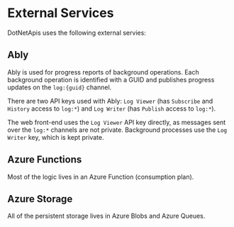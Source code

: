 # External Services

DotNetApis uses the following external servies:

## Ably

Ably is used for progress reports of background operations. Each background operation is identified with a GUID and publishes progress updates on the `log:{guid}` channel.

There are two API keys used with Ably: `Log Viewer` (has `Subscribe` and `History` access to `log:*`) and `Log Writer` (has `Publish` access to `log:*`).

The web front-end uses the `Log Viewer` API key directly, as messages sent over the `log:*` channels are not private. Background processes use the `Log Writer` key, which is kept private.

## Azure Functions

Most of the logic lives in an Azure Function (consumption plan).

## Azure Storage

All of the persistent storage lives in Azure Blobs and Azure Queues.
